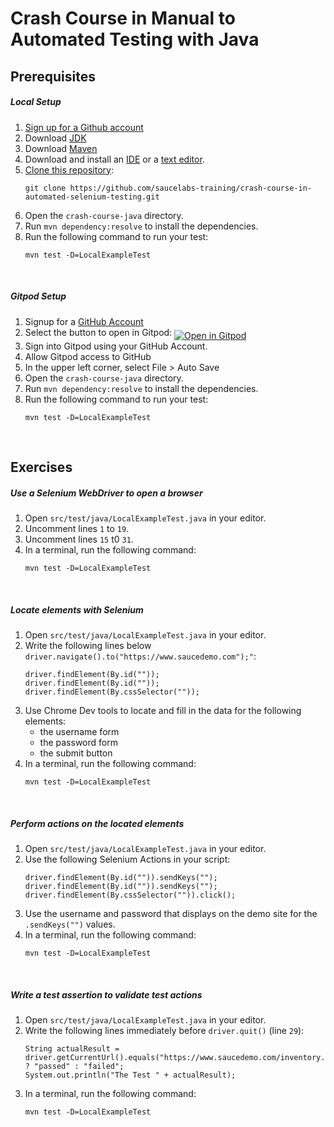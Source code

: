 # Crash Course in Manual to Automated Testing with Java

## Prerequisites
##### Local Setup
1. <a href="https://github.com/join" target="_blank">Sign up for a Github account</a>
2. Download [JDK](https://www.oracle.com/java/technologies/javase-downloads.html)
3. Download [Maven](https://maven.apache.org/download.cgi) 
4. Download and install an [IDE](https://www.jetbrains.com/idea/download/) or a [text editor](https://www.sublimetext.com/3).
5. [Clone this repository](https://github.com/saucelabs-training/crash-course-in-automated-selenium-testing.git):
    ```
    git clone https://github.com/saucelabs-training/crash-course-in-automated-selenium-testing.git
    ```
5. Open the `crash-course-java` directory.
6. Run `mvn dependency:resolve` to install the dependencies.
7. Run the following command to run your test:
    ```
    mvn test -D=LocalExampleTest
    ```
<br />

##### Gitpod Setup
1. Signup for a [GitHub Account](https://help.github.com/en/github/getting-started-with-github/signing-up-for-a-new-github-account)
2. Select the button to open in Gitpod: <a href="https://gitpod.io/#https://github.com/saucelabs-training/crash-course-in-automated-selenium-testing/tree/master/crash-course-java"><img src="open-in-gitpod.png" align="middle" title="Open in Gitpod"></a>
3. Sign into Gitpod using your GitHub Account.
4. Allow Gitpod access to GitHub
5. In the upper left corner, select File > Auto Save
6. Open the `crash-course-java` directory.
7. Run `mvn dependency:resolve` to install the dependencies.
8. Run the following command to run your test:
    ```
    mvn test -D=LocalExampleTest
    ```
<br />

## Exercises

##### Use a Selenium WebDriver to open a browser
1. Open `src/test/java/LocalExampleTest.java` in your editor.
2. Uncomment lines `1` to `19`.
3. Uncomment lines `15` t0 `31`.
4. In a terminal, run the following command:
    ```
    mvn test -D=LocalExampleTest
    ```
   
<br />

##### Locate elements with Selenium
1. Open `src/test/java/LocalExampleTest.java` in your editor.
2. Write the following lines below `driver.navigate().to("https://www.saucedemo.com");"`:
    ```
    driver.findElement(By.id(""));
    driver.findElement(By.id(""));
    driver.findElement(By.cssSelector(""));
    ```
3. Use Chrome Dev tools to locate and fill in the data for the following elements:
    * the username form
    * the password form
    * the submit button
4. In a terminal, run the following command:
    ```
    mvn test -D=LocalExampleTest
    ```   

<br />

##### Perform actions on the located elements
1. Open `src/test/java/LocalExampleTest.java` in your editor.
2. Use the following Selenium Actions in your script:
    ```
    driver.findElement(By.id("")).sendKeys("");
    driver.findElement(By.id("")).sendKeys("");
    driver.findElement(By.cssSelector("")).click();
    ```
3. Use the username and password that displays on the demo site for the `.sendKeys("")` values.
4. In a terminal, run the following command:
    ```
    mvn test -D=LocalExampleTest
    ```

<br />

##### Write a test assertion to validate test actions
1. Open `src/test/java/LocalExampleTest.java` in your editor.
2. Write the following lines immediately before `driver.quit()` (line `29`):
   ```
   String actualResult = driver.getCurrentUrl().equals("https://www.saucedemo.com/inventory.html") ? "passed" : "failed";
   System.out.println("The Test " + actualResult);
   ```
3. In a terminal, run the following command:
    ```
    mvn test -D=LocalExampleTest
    ```
   
<br />